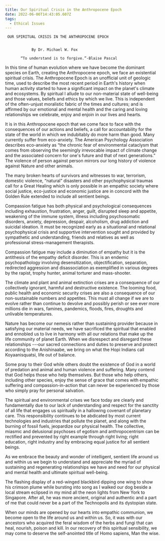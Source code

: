 ```yaml
---
title: Our Spiritual Crisis in the Anthropocene Epoch
date: 2022-06-06T14:43:05.607Z
tags:
  - Ethical Issues
---
```

     OUR SPIRITUAL CRISIS IN THE ANTHROPOCENE EPOCH


                By Dr. Michael W. Fox

           “To understand is to forgive.”-Blaise Pascal

In this time of human evolution where we have become the dominant species on Earth, creating the Anthropocene epoch, we face an existential spiritual crisis. The Anthropocene Epoch is an unofficial unit of geologic time, used to describe the most recent period in Earth's history when human activity started to have a significant impact on the planet's climate and ecosystems. By spiritual I allude to our non-material state of well-being and those values, beliefs and ethics by which we live. This is independent of the often-unjust moralistic fabric of the times and cultures; and is affirmed by our emotional and mental health and the caring and loving relationships we celebrate, enjoy and enjoin in our lives and hearts.

It is in this Anthropocene epoch that we come face to face with the consequences of our actions and beliefs, a call for accountability for the state of the world in which we indubitably do more harm than good. Many currently suffer from eco-anxiety. The American Psychology Association describes eco-anxiety as “the chronic fear of environmental cataclysm that comes from observing the seemingly irrevocable impact of climate change and the associated concern for one's future and that of next generations.” The violence of person against person mirrors our long history of violence against Nature and other animals. 


The many broken hearts of survivors and witnesses to war, terrorism, domestic violence, “natural” disasters and other psychophysical traumas call for a Great Healing which is only possible in an empathic society where social justice, eco-justice and economic justice are in concord with the Golden Rule extended to include all sentient beings.


Compassion fatigue has both physical and psychological consequences including exhaustion, frustration, anger, guilt, disrupted sleep and appetite, weakening of the immune system, illness including psychosomatic disorders, anxiety, depression, despair, alcoholism, drug addiction and suicidal ideation. It must be recognized early as a situational and relational psychophysical crisis and supportive intervention sought and provided by sympathetic and understanding, friends and relatives as well as professional stress-management therapists.


Compassion fatigue may include a diminution of empathy but it is the antithesis of the empathy deficit disorder. This is an endemic psychopathology involving desensitization, objectification, separation, redirected aggression and disassociation as exemplified in various degrees by the rapist, trophy hunter, animal torturer and mass-shooter.


The climate and plant and animal extinction crises are a consequence of our collectively ignorant, harmful and destructive existence. The looming food, public health and economic security crises are also a consequence of our non-sustainable numbers and appetites. This must all change if we are to evolve rather than continue to devolve and possibly perish or see ever more millions die in wars, famines, pandemics, floods, fires, droughts and unlivable temperatures.


 Nature has become our nemesis rather than sustaining provider because in satisfying our material needs, we have sacrificed the spiritual that enabled and ennobled us to live in harmony with all our relations that make up the life community of planet Earth. When we disrespect and disregard these relationships ---our sacred connections and duties to preserve and protect according to the Anishinaabe, we bring on what the Hopi Indians call Koyaanisquatsi, life out of balance.


 Some pray to their God while others doubt the existence of God in a world of predation and animal and human violence and suffering. Many contend that God helps those who help themselves. But those who help others, including other species, enjoy the sense of grace that comes with empathic suffering and compassion-in-action that can never be experienced by those who simply pray for personal salvation.


The spiritual and environmental crises we face today are clearly and fundamentally due to our lack of understanding and respect for the sanctity of all life that engages us spiritually in a hallowing covenant of planetary care. This responsibility continues to be abdicated by most current technologies and industries that pollute the planet, and along with the burning of fossil fuels, jeopardize our physical health. The collective, miasmic and delusional psychoses of egotism and anthropocentrism can be rectified and prevented by right example through right living; right education, right industry and by embracing equal justice for all sentient beings.


As we embrace the beauty and wonder of intelligent, sentient life around us and within us we begin to understand and appreciate the myriad of sustaining and regenerating relationships we have and need for our physical and mental health and ultimate spiritual well-being.


The flashing display of a red-winged blackbird dipping one wing to show his crimson plume while bursting into song as I walked our dog beside a local stream eclipsed in my mind all the neon lights from New York to Singapore. After all, he was more ancient, original and authentic and a part of me that could never be a part of the Technopolis and its dystopian state.


When our minds are opened by our hearts into empathic communion, we become open to the life around us and within us. So, it was with our ancestors who acquired the feral wisdom of the herbs and fungi that can heal, nourish, poison and kill. In our recovery of this spiritual sensibility, we may come to deserve the self-anointed title of Homo sapiens, Man the wise.


